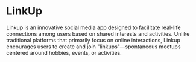 # LinkUp
Linkup is an innovative social media app designed to facilitate real-life connections among users based on shared interests and activities. Unlike traditional platforms that primarily focus on online interactions, Linkup encourages users to create and join "linkups"—spontaneous meetups centered around hobbies, events, or activities.
